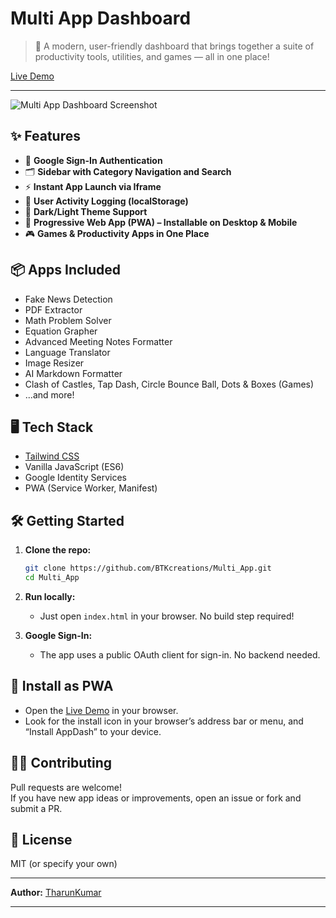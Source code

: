 # Multi App Dashboard

> 🚀 A modern, user-friendly dashboard that brings together a suite of productivity tools, utilities, and games — all in one place!

[Live Demo](https://btkcreations.github.io/Multi_App/)

---

![Multi App Dashboard Screenshot](https://placehold.co/1000x300/03a9f4/ffffff?text=AppDash+Screenshot) <!-- Replace with your own screenshot -->

## ✨ Features

- 🔑 **Google Sign-In Authentication**
- 🗂️ **Sidebar with Category Navigation and Search**
- ⚡ **Instant App Launch via Iframe**
- 📝 **User Activity Logging (localStorage)**
- 🌙 **Dark/Light Theme Support**
- 📱 **Progressive Web App (PWA) – Installable on Desktop & Mobile**
- 🎮 **Games & Productivity Apps in One Place**

## 📦 Apps Included

- Fake News Detection
- PDF Extractor
- Math Problem Solver
- Equation Grapher
- Advanced Meeting Notes Formatter
- Language Translator
- Image Resizer
- AI Markdown Formatter
- Clash of Castles, Tap Dash, Circle Bounce Ball, Dots & Boxes (Games)
- ...and more!

## 🖥️ Tech Stack

- [Tailwind CSS](https://tailwindcss.com/)
- Vanilla JavaScript (ES6)
- Google Identity Services
- PWA (Service Worker, Manifest)

## 🛠️ Getting Started

1. **Clone the repo:**
   ```bash
   git clone https://github.com/BTKcreations/Multi_App.git
   cd Multi_App
   ```

2. **Run locally:**
   - Just open `index.html` in your browser. No build step required!

3. **Google Sign-In:**
   - The app uses a public OAuth client for sign-in. No backend needed.

## 📲 Install as PWA

- Open the [Live Demo](https://btkcreations.github.io/Multi_App/) in your browser.
- Look for the install icon in your browser’s address bar or menu, and “Install AppDash” to your device.

## 🧑‍💻 Contributing

Pull requests are welcome!  
If you have new app ideas or improvements, open an issue or fork and submit a PR.

## 📝 License

MIT (or specify your own)

---

**Author:** [TharunKumar](https://github.com/BTKcreations)

---
